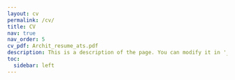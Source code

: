 ```yaml
---
layout: cv
permalink: /cv/
title: CV
nav: true
nav_order: 5
cv_pdf: Archit_resume_ats.pdf
description: This is a description of the page. You can modify it in '_pages/cv.md'. You can also change or remove the top pdf download button.
toc:
  sidebar: left
---
```

